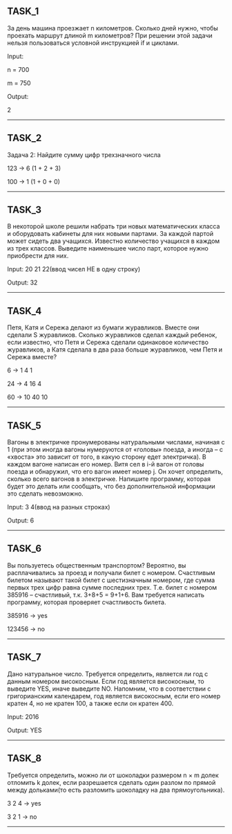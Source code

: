 ## TASK_1
За день машина проезжает n километров. Сколько
дней нужно, чтобы проехать маршрут длиной m
километров?
При решении этой задачи нельзя
пользоваться условной инструкцией if и циклами.

Input:

n = 700

m = 750

Output:

2
___
## TASK_2
Задача 2: Найдите сумму цифр трехзначного числа

123 -> 6 (1 + 2 + 3)

100 -> 1 (1 + 0 + 0)
___
## TASK_3
В некоторой школе решили набрать три новых
математических класса и оборудовать кабинеты для
них новыми партами. За каждой партой может сидеть
два учащихся. Известно количество учащихся в
каждом из трех классов. Выведите наименьшее
число парт, которое нужно приобрести для них.

Input: 20 21 22(ввод чисел НЕ в одну строку)

Output: 32
___
## TASK_4
Петя, Катя и Сережа делают из бумаги журавликов. Вместе
они сделали S журавликов. Сколько журавликов сделал каждый
ребенок, если известно, что Петя и Сережа сделали одинаковое
количество журавликов, а Катя сделала в два раза больше журавликов,
чем Петя и Сережа вместе?

6 -> 1 4 1

24 -> 4 16 4

60 -> 10 40 10
___
## TASK_5
Вагоны в электричке пронумерованы натуральными
числами, начиная с 1 (при этом иногда вагоны
нумеруются от «головы» поезда, а иногда – с «хвоста»
это зависит от того, в какую сторону едет
электричка). В каждом вагоне написан его номер.
Витя сел в i-й вагон от головы поезда и обнаружил,
что его вагон имеет номер j. Он хочет определить,
сколько всего вагонов в электричке. Напишите
программу, которая будет это делать или сообщать,
что без дополнительной информации это сделать
невозможно.

Input: 3 4(ввод на разных строках)

Output: 6
___
## TASK_6
Вы пользуетесь общественным транспортом? Вероятно, вы
расплачивались за проезд и получали билет с номером. Счастливым
билетом называют такой билет с шестизначным номером, где сумма
первых трех цифр равна сумме последних трех. Т.е. билет с номером
385916 – счастливый, т.к. 3+8+5 = 9+1+6. Вам требуется написать
программу, которая проверяет счастливость билета.

385916 -> yes

123456 -> no
___
## TASK_7
Дано натуральное число. Требуется определить,
является ли год с данным номером високосным. Если
год является високосным, то выведите YES, иначе
выведите NO. Напомним, что в соответствии с
григорианским календарем, год является
високосным, если его номер кратен 4, но не кратен
100, а также если он кратен 400.

Input: 2016

Output: YES
___
## TASK_8
Требуется определить, можно ли от шоколадки размером n
× m долек отломить k долек, если разрешается сделать один разлом по
прямой между дольками(то есть разломить шоколадку на два
прямоугольника).

3 2 4 -> yes

3 2 1 -> no
___